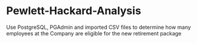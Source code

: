 # Pewlett-Hackard-Analysis
Use PostgreSQL, PGAdmin and imported CSV files to determine how many employees at the Company are eligible for the new retirement package
